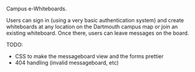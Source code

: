 Campus e-Whiteboards.

Users can sign in (using a very basic authentication system) and create whiteboards at any location on the Dartmouth campus map or join an existing whiteboard.  Once there, users can leave messages on the board.

TODO:
- CSS to make the messageboard view and the forms prettier
- 404 handling (invalid messageboard, etc)
